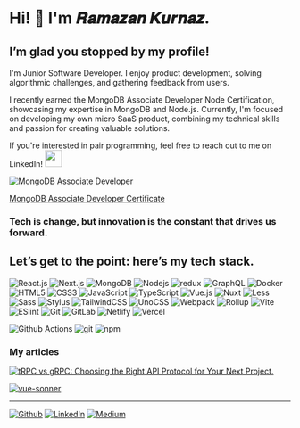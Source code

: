 <h1>Hi! 👋 I'm 𝑹𝒂𝒎𝒂𝒛𝒂𝒏 𝑲𝒖𝒓𝒏𝒂𝒛.</h1>
<h2> I’m glad you stopped by my profile! </h2>



<p> I'm Junior Software Developer. I enjoy product development, solving algorithmic challenges, and gathering feedback from users.

I recently earned the MongoDB Associate Developer Node Certification, showcasing my expertise in MongoDB and Node.js. Currently, I'm focused on developing my own micro SaaS product, combining my technical skills and passion for creating valuable solutions.

If you're interested in pair programming, feel free to reach out to me on LinkedIn!  <img src="https://emojis.slackmojis.com/emojis/images/1705794630/87798/rocket.png?1705794630" width="30"> </p>

![MongoDB Associate Developer](https://images.credly.com/size/280x280/images/650ebdbe-d526-4b47-b186-c1ab516b5a7c/image.png)

[MongoDB Associate Developer Certificate](https://www.credly.com/badges/10801638-525e-4d40-99a8-dd605be31ccb/public_url)



<h3>Tech is change, but innovation is the constant that drives us forward.</h3>
<h2>Let’s get to the point: here’s my tech stack.</h2>

![React.js](https://img.shields.io/badge/-React.js-%23282C34?style=flat-square&logo=react)
![Next.js](https://img.shields.io/badge/-Next.js-%23000000?style=flat-square&logo=nextdotjs)
![MongoDB](https://img.shields.io/badge/-MongoDB-13aa52?style=flat-square&logo=mongodb&logoColor=white)
![Nodejs](https://img.shields.io/badge/-Nodejs-43853d?style=flat-square&logo=Node.js&logoColor=white)
![redux](https://img.shields.io/badge/-Redux-764ABC?style=flat-square&logo=redux&logoColor=white)
![GraphQL](https://img.shields.io/badge/-GraphQL-E10098?style=flat-square&logo=graphql&logoColor=white)
![Docker](https://img.shields.io/badge/-Docker-46a2f1?style=flat-square&logo=docker&logoColor=white)
![HTML5](https://img.shields.io/badge/-HTML5-%23E44D27?style=flat-square&logo=html5&logoColor=ffffff)
![CSS3](https://img.shields.io/badge/-CSS3-%231572B6?style=flat-square&logo=css3)
![JavaScript](https://img.shields.io/badge/-JavaScript-%23F7DF1C?style=flat-square&logo=javascript&logoColor=000000&labelColor=%23F7DF1C&color=%23FFCE5A)
![TypeScript](https://img.shields.io/badge/-TypeScript-007ACC?style=flat-square&logo=typescript&logoColor=white)
![Vue.js](https://img.shields.io/badge/-Vue.js-%232c3e50?style=flat-square&logo=vuedotjs)
![Nuxt](https://img.shields.io/badge/-Nuxt.js-%23282C34?style=flat-square&logo=nuxtdotjs)
![Less](https://img.shields.io/badge/-Less-%231d365d?style=flat-square&logo=less&logoColor=ffffff)
![Sass](https://img.shields.io/badge/-Sass-%23CC6699?style=flat-square&logo=sass&logoColor=ffffff)
![Stylus](https://img.shields.io/badge/-Stylus-%23333333?style=flat-square&logo=stylus)
![TailwindCSS](https://img.shields.io/badge/-TailwindCSS-%231a202c?style=flat-square&logo=tailwind-css)
![UnoCSS](https://img.shields.io/badge/-UnoCSS-%23333333?style=flat-square&logo=unocss)
![Webpack](https://img.shields.io/badge/-Webpack-%232C3A42?style=flat-square&logo=webpack)
![Rollup](https://img.shields.io/badge/-Rollup-%23EC4A3F?style=flat-square&logo=rollupdotjs&logoColor=ffffff)
![Vite](https://img.shields.io/badge/-Vite-%23646CFF?style=flat-square&logo=vite&logoColor=ffffff)
![ESlint](https://img.shields.io/badge/-ESLint-%234B32C3?style=flat-square&logo=eslint)
![Git](https://img.shields.io/badge/-Git-%23F05032?style=flat-square&logo=git&logoColor=%23ffffff)
![GitLab](https://img.shields.io/badge/-GitLab-FCA121?style=flat-square&logo=gitlab)
![Netlify](https://img.shields.io/badge/-Netlify-%2300C7B7?style=flat-square&logo=netlify&logoColor=ffffff)
![Vercel](https://img.shields.io/badge/-Vercel-%23ffffff?style=flat-square&logo=vercel&logoColor=000000)

![Github Actions](https://img.shields.io/badge/-Github_Actions-2088FF?style=flat-square&logo=github-actions&logoColor=white)
![git](https://img.shields.io/badge/-Git-F05032?style=flat-square&logo=git&logoColor=white)
![npm](https://img.shields.io/badge/-NPM-CB3837?style=flat-square&logo=npm&logoColor=whit)


### My articles


[![tRPC vs gRPC: Choosing the Right API Protocol for Your Next Project.](https://svg.bookmark.style/api?url=https://medium.com/@ramazankurnaz74/trpc-vs-grpc-choosing-the-right-api-protocol-for-your-next-project-11581ea8459c)](https://medium.com/@ramazankurnaz74/trpc-vs-grpc-choosing-the-right-api-protocol-for-your-next-project-11581ea8459c) 

[![vue-sonner](https://svg.bookmark.style/api?url=https://medium.com/@ramazankurnaz74/an-algorithm-question-asked-in-yahoo-interviews-mastering-the-bracket-validator-d1ced181f116)](https://medium.com/@ramazankurnaz74/an-algorithm-question-asked-in-yahoo-interviews-mastering-the-bracket-validator-d1ced181f116)




------------
<p><a href="https://github.com/RamazanKurnaz" target="_blank"><img alt="Github" src="https://img.shields.io/badge/GitHub-%2312100E.svg?&style=for-the-badge&logo=Github&logoColor=white" /></a> <a href="https://www.linkedin.com/in/ramazankurnaz/" target="_blank"><img alt="LinkedIn" src="https://img.shields.io/badge/linkedin-%230077B5.svg?&style=for-the-badge&logo=linkedin&logoColor=white" /></a> <a href="https://medium.com/@ramazankurnaz74" target="_blank"><img alt="Medium" src="https://img.shields.io/badge/medium-%2312100E.svg?&style=for-the-badge&logo=medium&logoColor=white" /></a>
</p>

